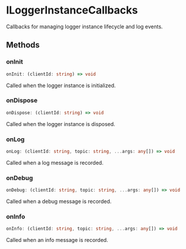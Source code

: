 # ILoggerInstanceCallbacks

Callbacks for managing logger instance lifecycle and log events.

## Methods

### onInit

```ts
onInit: (clientId: string) => void
```

Called when the logger instance is initialized.

### onDispose

```ts
onDispose: (clientId: string) => void
```

Called when the logger instance is disposed.

### onLog

```ts
onLog: (clientId: string, topic: string, ...args: any[]) => void
```

Called when a log message is recorded.

### onDebug

```ts
onDebug: (clientId: string, topic: string, ...args: any[]) => void
```

Called when a debug message is recorded.

### onInfo

```ts
onInfo: (clientId: string, topic: string, ...args: any[]) => void
```

Called when an info message is recorded.
